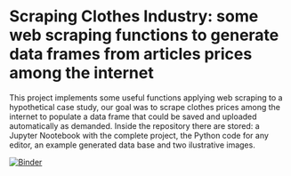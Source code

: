 # Scraping Clothes Industry: some web scraping functions to generate data frames from articles prices among the internet

This project implements some useful functions applying web scraping to a hypothetical case study, our goal was to scrape clothes prices among the internet to populate a data frame that could be saved and uploaded automatically as demanded. Inside the repository there are stored: a Jupyter Nootebook with the complete project, the Python code for any editor, an example generated data base and two ilustrative images.

[![Binder](https://mybinder.org/badge_logo.svg)](https://mybinder.org/v2/gh/ignaciobaldriz/web_scraping/main?filepath=Web%20Scraping.ipynb)
